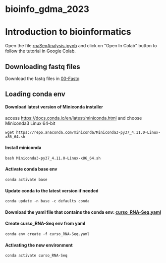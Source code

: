 # bioinfo_gdma_2023


# Introduction to bioinformatics

Open the file <a href="https://github.com/hanielcedraz/bioinfo_gdma_2023/blob/main/rnaSeqAnalysis.ipynb" target="_blank">rnaSeqAnalysis.ipynb</a> and click on "Open In Colab" button to follow the tutorial in Google Colab.



<!---
```
https://github.com/hanielcedraz/RNA-Seq_Course/blob/main/rnaSeqAnalysis.ipynb">rnaSeqAnalysis.ipynb
```
-->



## Downloading fastq files
Download the fastq files in <a href="https://github.com/hanielcedraz/bioinfo_gdma_2023/tree/main/00-Fastq" target="_blank">00-Fastq</a> 


## Loading conda env

#### Download latest version of Miniconda installer
access https://docs.conda.io/en/latest/miniconda.html and choose Miniconda3 Linux 64-bit

```shell
wget https://repo.anaconda.com/miniconda/Miniconda3-py37_4.11.0-Linux-x86_64.sh
```

#### Install miniconda
```
bash Miniconda3-py37_4.11.0-Linux-x86_64.sh
```

#### Activate conda base env
```
conda activate base
```

#### Update conda to the latest version if needed
```
conda update -n base -c defaults conda
```

#### Download the yaml file that contains the conda env: <a href="https://raw.githubusercontent.com/hanielcedraz/bioinfo_gdma_2023/main/curso_RNA-Seq.yaml" target="_blank">curso_RNA-Seq.yaml</a>  

#### Create curso_RNA-Seq env from yaml
```
conda env create -f curso_RNA-Seq.yaml

```

#### Activating the new environment
```
conda activate curso_RNA-Seq

```

